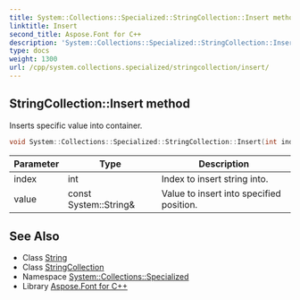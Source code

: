```yaml
---
title: System::Collections::Specialized::StringCollection::Insert method
linktitle: Insert
second_title: Aspose.Font for C++
description: 'System::Collections::Specialized::StringCollection::Insert method. Inserts specific value into container in C++.'
type: docs
weight: 1300
url: /cpp/system.collections.specialized/stringcollection/insert/
---
```

## StringCollection::Insert method


Inserts specific value into container.

```cpp
void System::Collections::Specialized::StringCollection::Insert(int index, const System::String &value)
```


| Parameter | Type | Description |
| --- | --- | --- |
| index | int | Index to insert string into. |
| value | const System::String\& | Value to insert into specified position. |

## See Also

* Class [String](../../../system/string/)
* Class [StringCollection](../)
* Namespace [System::Collections::Specialized](../../)
* Library [Aspose.Font for C++](../../../)
